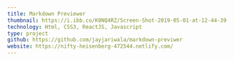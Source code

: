 ```yaml
---
title: Markdown Previewer
thumbnail: https://i.ibb.co/K0NQ4RZ/Screen-Shot-2019-05-01-at-12-44-39-PM.png
technology: Html, CSS3, ReactJS, Javascript
type: project
github: https://github.com/jayjariwala/markdown-previwer
website: https://nifty-heisenberg-472544.netlify.com/
---
```

